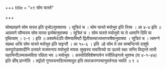 +++
title = "०९ सोम यास्ते"

+++

सोमप्रवहणे सोम यास्त इति तृचोऽनुवक्तव्यः । सूत्रितं च । सोम यास्ते मयोभुव इति तिस्रः । आ ४-४ इति ॥ आग्रयणे सौम्यस्य सोम यास्त इत्येषानुवाक्या । सूत्रितं च । सोम यास्ते मयोभुवो या ते धामानि दिवि या पृथिव्याम् । २-९ । इति ॥ अश्वमेधेऽपि पौष्ण्यामिष्टौ द्वितीयस्याज्यभागस्यैषानुवाक्या । सूत्रितं च । त्वमग्ने सप्रथा असि सोम यास्ते मयोभुव इति सद्वन्तौ । आ १०-६ । इति ॥हे सोम ते तव सम्बन्दिन्यो दाशुषे चरुपुरोडाशादीनि दत्तवते यजमानाय मयोभुवो मयसः सुखस्य भावयित्र्यो या ऊतये रक्षाः सन्ति विद्यन्ते ताभी रक्षाभिर्नोऽस्माकमविता रक्षिता भव ॥ मयोभुवः । अस्योतिविशेषणत्वेन स्त्रीलिङ्गत्वे भुवश्च (पा ४-१-४७) इति ङीष् प्राप्नोति । तद्वोतो गुणवचनादित्यस्मादुत इति तपरकरणस्यानुवर्तनान्न भवति ॥ ९ ॥